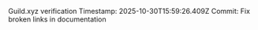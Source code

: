 Guild.xyz verification
Timestamp: 2025-10-30T15:59:26.409Z
Commit: Fix broken links in documentation